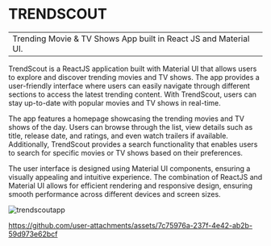 # TRENDSCOUT
<table>
<tr>
<td>
  Trending Movie & TV Shows App built in React JS and Material UI.
</td>
</tr>
</table>

TrendScout is a ReactJS application built with Material UI that allows users to explore and discover trending movies and TV shows. The app provides a user-friendly interface where users can easily navigate through different sections to access the latest trending content. With TrendScout, users can stay up-to-date with popular movies and TV shows in real-time.

The app features a homepage showcasing the trending movies and TV shows of the day. Users can browse through the list, view details such as title, release date, and ratings, and even watch trailers if available. Additionally, TrendScout provides a search functionality that enables users to search for specific movies or TV shows based on their preferences.

The user interface is designed using Material UI components, ensuring a visually appealing and intuitive experience. The combination of ReactJS and Material UI allows for efficient rendering and responsive design, ensuring smooth performance across different devices and screen sizes.

![trendscoutapp](https://github.com/RachitK2/TrendScout/assets/113817918/bf096fe3-1b8a-41ca-b3bc-164cf4a4c418)

https://github.com/user-attachments/assets/7c75976a-237f-4e42-ab2b-59d973e62bcf


